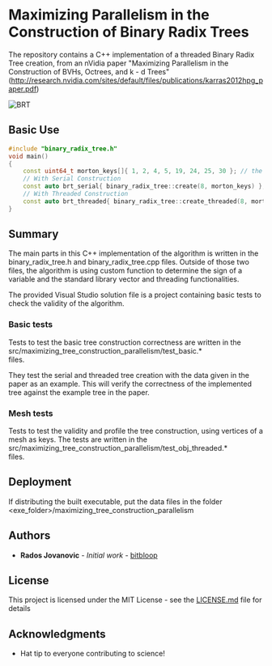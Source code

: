 # Maximizing Parallelism in the Construction of Binary Radix Trees

The repository contains a C++ implementation of a threaded Binary Radix Tree creation, from an nVidia paper "Maximizing Parallelism in the Construction of BVHs, Octrees, and k - d Trees" (http://research.nvidia.com/sites/default/files/publications/karras2012hpg_paper.pdf)

![BRT](http://radosjovanovic.com/projects/git/brt_release.jpg)

## Basic Use

```cpp
#include "binary_radix_tree.h"
void main()
{
	const uint64_t morton_keys[]{ 1, 2, 4, 5, 19, 24, 25, 30 }; // the 8 keys of the same binary value as in the paper
	// With Serial Construction
	const auto brt_serial{ binary_radix_tree::create(8, morton_keys) };
	// With Threaded Construction
	const auto brt_threaded{ binary_radix_tree::create_threaded(8, morton_keys) };
}
```

## Summary

The main parts in this C++ implementation of the algorithm is written in the binary_radix_tree.h and binary_radix_tree.cpp files. Outside of those two files, the algorithm is using custom function to determine the sign of a variable and the standard library vector and threading functionalities.

The provided Visual Studio solution file is a project containing basic tests to check the validity of the algorithm.

### Basic tests

Tests to test the basic tree construction correctness are written in the  
src/maximizing_tree_construction_parallelism/test_basic.*  
files.  

They test the serial and threaded tree creation with the data given in the paper as an example. This will verify the correctness of the implemented tree against the example tree in the paper.

### Mesh tests

Tests to test the validity and profile the tree construction, using vertices of a mesh as keys. The tests are written in the  
src/maximizing_tree_construction_parallelism/test_obj_threaded.*  
files.

## Deployment

If distributing the built executable, put the data files in the folder <exe_folder>/maximizing_tree_construction_parallelism

## Authors

* **Rados Jovanovic** - *Initial work* - [bitbloop](https://github.com/bitbloop)

## License

This project is licensed under the MIT License - see the [LICENSE.md](LICENSE.md) file for details

## Acknowledgments

* Hat tip to everyone contributing to science!


